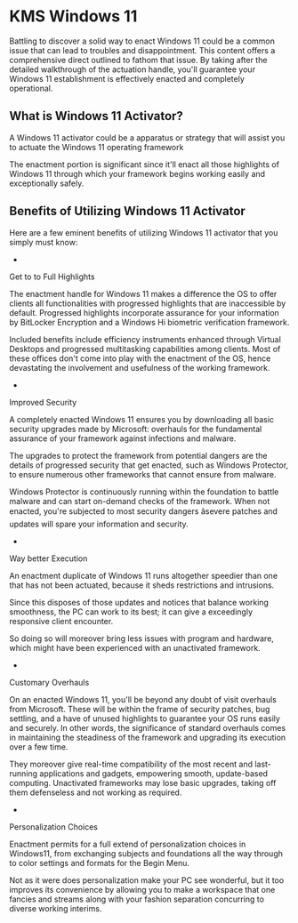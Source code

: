 # KMS Windows 11
Battling to discover a solid way to enact Windows 11 could be a common issue that can lead to troubles and disappointment. This content offers a comprehensive direct outlined to fathom that issue. By taking after the detailed walkthrough of the actuation handle, you'll guarantee your Windows 11 establishment is effectively enacted and completely operational.

## What is Windows 11 Activator?
A Windows 11 activator could be a apparatus or strategy that will assist you to actuate the Windows 11 operating framework

The enactment portion is significant since it'll enact all those highlights of Windows 11 through which your framework begins working easily and exceptionally safely.
## Benefits of Utilizing Windows 11 Activator
Here are a few eminent benefits of utilizing Windows 11 activator that you simply must know:

-
Get to to Full Highlights

The enactment handle for Windows 11 makes a difference the OS to offer clients all functionalities with progressed highlights that are inaccessible by default. Progressed highlights incorporate assurance for your information by BitLocker Encryption and a Windows Hi biometric verification framework.

Included benefits include efficiency instruments enhanced through Virtual Desktops and progressed multitasking capabilities among clients. Most of these offices don't come into play with the enactment of the OS, hence devastating the involvement and usefulness of the working framework.

-
Improved Security

A completely enacted Windows 11 ensures you by downloading all basic security upgrades made by Microsoft: overhauls for the fundamental assurance of your framework against infections and malware.

The upgrades to protect the framework from potential dangers are the details of progressed security that get enacted, such as Windows Protector, to ensure numerous other frameworks that cannot ensure from malware.

Windows Protector is continuously running within the foundation to battle malware and can start on-demand checks of the framework. When not enacted, you're subjected to most security dangers âsevere patches and updates will spare your information and security.

-
Way better Execution

An enactment duplicate of Windows 11 runs altogether speedier than one that has not been actuated, because it sheds restrictions and intrusions.

Since this disposes of those updates and notices that balance working smoothness, the PC can work to its best; it can give a exceedingly responsive client encounter.

So doing so will moreover bring less issues with program and hardware, which might have been experienced with an unactivated framework.

-
Customary Overhauls

On an enacted Windows 11, you'll be beyond any doubt of visit overhauls from Microsoft. These will be within the frame of security patches, bug settling, and a have of unused highlights to guarantee your OS runs easily and securely. In other words, the significance of standard overhauls comes in maintaining the steadiness of the framework and upgrading its execution over a few time.

They moreover give real-time compatibility of the most recent and last-running applications and gadgets, empowering smooth, update-based computing. Unactivated frameworks may lose basic upgrades, taking off them defenseless and not working as required.

-
Personalization Choices

Enactment permits for a full extend of personalization choices in Windows11, from exchanging subjects and foundations all the way through to color settings and formats for the Begin Menu.

Not as it were does personalization make your PC see wonderful, but it too improves its convenience by allowing you to make a workspace that one fancies and streams along with your fashion separation concurring to diverse working interims.
